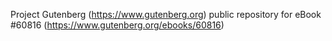 Project Gutenberg (https://www.gutenberg.org) public repository for eBook #60816 (https://www.gutenberg.org/ebooks/60816)
